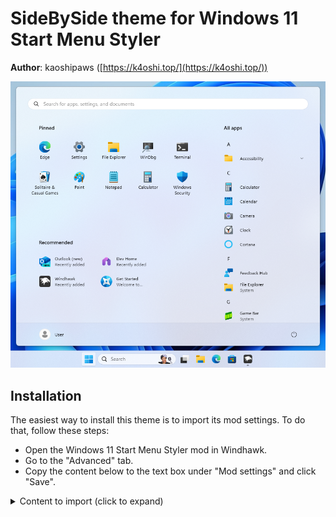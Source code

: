 # SideBySide theme for Windows 11 Start Menu Styler

**Author**: kaoshipaws ([https://k4oshi.top/](https://k4oshi.top/))

![Screenshot](screenshot.png)

## Installation

The easiest way to install this theme is to import its mod settings. To do that,
follow these steps:

* Open the Windows 11 Start Menu Styler mod in Windhawk.
* Go to the "Advanced" tab.
* Copy the content below to the text box under "Mod settings" and click "Save".

<details>
<summary>Content to import (click to expand)</summary>

```json
{
  "controlStyles[0].target": "Windows.UI.Xaml.Controls.Grid#UndockedRoot",
  "controlStyles[0].styles[0]": "Visibility=Visible",
  "controlStyles[0].styles[1]": "MaxWidth=700",
  "controlStyles[0].styles[2]": "Margin=0,0,300,0",
  "controlStyles[1].target": "Windows.UI.Xaml.Controls.Grid#AllAppsRoot",
  "controlStyles[1].styles[0]": "Visibility=Visible",
  "controlStyles[1].styles[1]": "Width=350",
  "controlStyles[1].styles[2]": "Transform3D:=<CompositeTransform3D TranslateX=\"-602\" />",
  "controlStyles[2].target": "StartDocked.AllAppsGridListView > ScrollViewer > Border > Grid > ScrollContentPresenter > ItemsPresenter > TileGrid",
  "controlStyles[2].styles[0]": "Transform3D:=<CompositeTransform3D TranslateX=\"20\" />",
  "controlStyles[3].target": "Grid#AllAppsPaneHeader",
  "controlStyles[3].styles[0]": "Transform3D:=<CompositeTransform3D TranslateX=\"20\" />",
  "controlStyles[4].target": "Windows.UI.Xaml.Controls.Button#CloseAllAppsButton",
  "controlStyles[4].styles[0]": "Visibility=Collapsed",
  "controlStyles[5].target": "StartDocked.StartSizingFrame",
  "controlStyles[5].styles[0]": "MinWidth=850",
  "controlStyles[5].styles[1]": "MaxWidth=850",
  "controlStyles[6].target": "Windows.UI.Xaml.Controls.Grid#ShowMoreSuggestions",
  "controlStyles[6].styles[0]": "Visibility=Collapsed",
  "controlStyles[7].target": "Windows.UI.Xaml.Controls.Button#ShowAllAppsButton",
  "controlStyles[7].styles[0]": "Visibility=Collapsed",
  "controlStyles[8].target": "Windows.UI.Xaml.Controls.ContentControl",
  "controlStyles[8].styles[0]": "Transform3D:=<CompositeTransform3D TranslateX=\"-200\" />",
  "controlStyles[9].target": "Windows.UI.Xaml.Controls.GridView#RecommendedList > Windows.UI.Xaml.Controls.Border > Windows.UI.Xaml.Controls.ScrollViewer#ScrollViewer > Windows.UI.Xaml.Controls.Border#Root > Windows.UI.Xaml.Controls.Grid > Windows.UI.Xaml.Controls.ScrollContentPresenter#ScrollContentPresenter > Windows.UI.Xaml.Controls.ItemsPresenter > Windows.UI.Xaml.Controls.ItemsWrapGrid > Windows.UI.Xaml.Controls.GridViewItem",
  "controlStyles[9].styles[0]": "MaxWidth=220",
  "controlStyles[9].styles[1]": "MinWidth=100"
}
```
</details>
